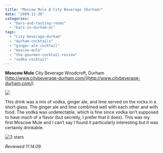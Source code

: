 ```yaml
---
title: "Moscow Mule @ City Beverage (Durham)"
date: "2009-11-20"
categories:
  - "bars-and-tasting-rooms"
  - "bars-in-durham-nc"
tags:
  - "city-beverage-durham"
  - "durham-cocktails"
  - "ginger-ale-cocktail"
  - "moscow-mule"
  - "the-gourmez-cocktail-review"
  - "vodka-cocktail"
---
```


**Moscow Mule** City Beverage Woodcroft, Durham [http://www.citybeverage-durham.com/](http://www.citybeverage-durham.com/)

![](http://www.thegourmez.com/gourmez/photos/PIC-0161.jpg)

This drink was a mix of vodka, ginger ale, and lime served on the rocks in a short glass. The ginger ale and lime combined well with each other and with food. The vodka was undetectable, which is fine since vodka isn’t supposed to have much of a flavor (but secretly, I prefer that it does). This was my first Moscow Mule and I can’t say I found it particularly interesting but it was certainly drinkable.




<div class="caption">

![2 stars](http://s3.amazonaws.com/thegourmez-wpmedia/2009/02/rating_chicken11.gif "rating_chicken11")</div>


_Reviewed 11.14.09._
